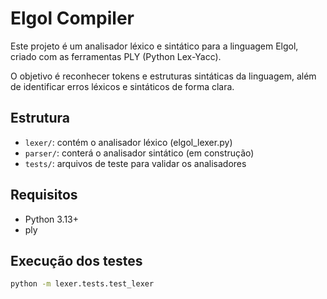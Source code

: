 # Elgol Compiler

Este projeto é um analisador léxico e sintático para a linguagem Elgol, criado com as ferramentas PLY (Python Lex-Yacc).

O objetivo é reconhecer tokens e estruturas sintáticas da linguagem, além de identificar erros léxicos e sintáticos de forma clara.

## Estrutura

- `lexer/`: contém o analisador léxico (elgol_lexer.py)
- `parser/`: conterá o analisador sintático (em construção)
- `tests/`: arquivos de teste para validar os analisadores

## Requisitos

- Python 3.13+
- ply

## Execução dos testes

```bash
python -m lexer.tests.test_lexer
